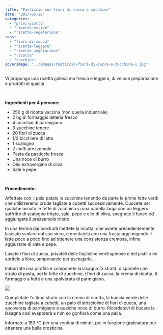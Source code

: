 ```yaml
---
title: "Pasticcio con fiori di zucca e zucchine"
date: "2017-06-28"
categories: 
  - "primi-piatti"
  - "ricette-estive"
  - "ricette-vegetariane"
tags: 
  - "fiori-di-zucca"
  - "ricette-leggere"
  - "ricette-vegetariane"
  - "ricotta"
  - "zucchine"
coverImage: "../images/Pasticcio-fiori-di-zucca-e-zucchine-1.jpg"
---
```


Vi propongo una ricetta golosa ma fresca e leggera, di veloce preparazione e prodotti di qualità.

 

**Ingredienti per 4 persone:**

- 250 g di ricotta vaccina (non quella industriale)
- 2 hg di formaggio latteria fresco
- 4 cucchiai di parmigiano
- 3 zucchine tenere
- 20 fiori di zucca
- 1/2 bicchiere di latte
- 1 scalogno
- 2 ciuffi prezzemolo
- Pasta da pasticcio fresca
- Una noce di burro
- Olio extravergine di oliva
- Sale e pepe

 

**Procedimento:**

Affettate con il pela patate le zucchine tenendo da parte le prime fette verdi che utilizzeremo crude tagliate a cubetti successivamente. Cuocete per qualche minuto le fette di zucchina in una padella larga con un leggero soffritto di scalogno tritato, sale, pepe e olio di oliva, spegnete il fuoco ed aggiungete il prezzemolo tritato.

In una terrina dai bordi alti mettete la ricotta, che avrete precedentemente lasciato scolare dal suo siero, e montatela con una frusta aggiungendo il latte poco a poco fino ad ottenere una consistenza cremosa, infine aggiustate di sale e pepe.

Lavate i fiori di zucca, privateli delle foglioline verdi spinose e del pistillo ed apritele a libro, tamponatele per asciugarle.

Imburrate una pirofila e componete la lasagna (3 strati): disponete uno strato di pasta, poi le fette di zucchine, i fiori di zucca, la crema di ricotta, il formaggio a fette e una spolverata di parmigiano.

![](https://cucinadalnord.it/wp-content/uploads/2017/06/Pasticcio-fiori-di-zucca-e-zucchine1.jpg)

Completate l'ultimo strato con la crema di ricotta, la buccia verde delle zucchine tagliata a cubetti, un paio di striscioline di fiori di zucca, una spolverata di parmigiano e qualche noce di burro. Ricordatevi di bucare la lasagna così evaporerà e non so gonfierà come una palla.

Infornate a 180 °C per una ventina di minuti, poi in funzione gratinatura per ottenere una bella crosticina.
